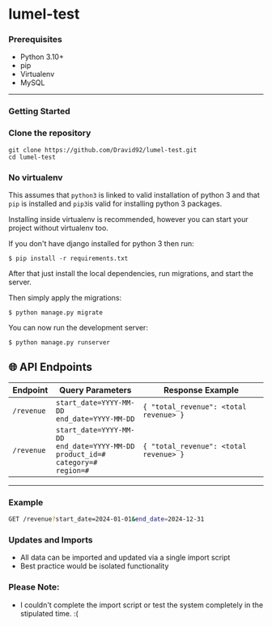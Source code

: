 # lumel-test

### Prerequisites

- Python 3.10+
- pip
- Virtualenv 
- MySQL

---

### Getting Started

### Clone the repository

   ```
   git clone https://github.com/Dravid92/lumel-test.git
   cd lumel-test
   ```

### No virtualenv

This assumes that `python3` is linked to valid installation of python 3 and that `pip` is installed and `pip3`is valid
for installing python 3 packages.

Installing inside virtualenv is recommended, however you can start your project without virtualenv too.

If you don't have django installed for python 3 then run:

    $ pip install -r requirements.txt
    
      
      
After that just install the local dependencies, run migrations, and start the server.

Then simply apply the migrations:

    $ python manage.py migrate
    

You can now run the development server:

    $ python manage.py runserver

## 🌐 API Endpoints

| Endpoint | Query Parameters | Response Example |
|----------|------------------|------------------|
| `/revenue` | `start_date=YYYY-MM-DD`<br>`end_date=YYYY-MM-DD` | `{ "total_revenue": <total revenue> }` |
| `/revenue` | `start_date=YYYY-MM-DD`<br>`end_date=YYYY-MM-DD`<br>`product_id=#`<br>`category=#`<br>`region=#` | `{ "total_revenue": <total revenue> }` |

---

### Example

```bash
GET /revenue?start_date=2024-01-01&end_date=2024-12-31
```

### Updates and Imports

- All data can be imported and updated via a single import script
- Best practice would be isolated functionality 


### Please Note:
- I couldn't complete the import script or test the system completely in the stipulated time. :(